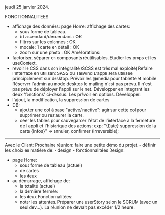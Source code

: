 jeudi 25 janvier 2024.

FONCTIONNALITEES
- affichage des données:
    page Home:
    affichage des cartes:
    - sous forme de tableau.
    - tri ascendant/descendant : OK
    - filtres sur les colonnes : OK
    - modale: 1 carte en détail : OK
    - zoom sur une photo : OK
Améliorations:
- factoriser, séparer en composants réutilisables. 
    Etudier les props et les useContext.
- revoir le CSS dans son intégralité (SCSS est très mal exploité)
    Refaire l'interface en utilisant SASS ou Tailwind
    L'appli sera utilisée principalement sur desktop. 
    Prévoir les @media pour tablette et mobile 
    Réserver l'admin au mode desktop
    le mailing n'est pas prévu. 
    Il n'est pas prévu de déployer l'appli sur le net. 
    Développer en integrant les deux 'fonctions' ci-dessus. Les prévoir en options.
Développer:
- l'ajout, la modification, la suppression de cartes.
- DB:
    - ajouter une col à base "active/inactive": agir sur cette col pour supprimer ou restaurer la carte.
    - céer les tables pour sauvegarder l'état de l'interface à la fermeture de l'appli et l'historique des actions:
    exp: "{Date} suppression de la carte {infos}" => annuler, confirmer (irreversible);



------------------------------------------------------------------------------------
Avec le Client:
Prochaine réunion:
faire une petite démo du projet.
    - définir les choix en matière de:
        - design
        - fonctionnalitées
Design:
- page Home: 
    - sous forme de tableau (actuel)
    - de cartes
    - les deux 
- au démarrage, affichage de: 
    - la totalité (actuel)
    - la dernière fermée:
    - les deux 
Fonctionnalitées:
    - noter les attentes.
Préparer une userStory selon le SCRUM (avec un seul dev...). 
La réunion ne devrait pas excéder 1/2 heure.




